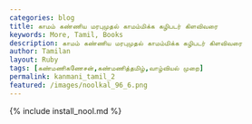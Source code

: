 ```yaml
---  
categories: blog  
title: காமம் கண்ணிய மரபுமுதல் காமம்மிக்க கழிபடர் கிளவிவரை
keywords: More, Tamil, Books  
description: காமம் கண்ணிய மரபுமுதல் காமம்மிக்க கழிபடர் கிளவிவரை
author: Tamilan  
layout: Ruby  
tags: [கண்மணிகணேசன்,கண்மணித்தமிழ்,வாழ்வியல் முறை]
permalink: kanmani_tamil_2  
featured: /images/noolkal_96_6.png  
---  
```

{% include install_nool.md %} 

